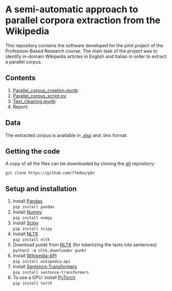 # A semi-automatic approach to parallel corpora extraction from the Wikipedia

This repository contains the software developed for the pilot project of the Profession-Based Research course. The main task of the project was to identify in-domain Wikipedia articles in English and Italian in order to extract a parallel corpus.

## Contents

1. [Parallel_corpus_creation.ipynb](https://github.com/ffedox/pbr/blob/main/parallel_corpus_creation.ipynb):
2. [Parallel_corpus_script.py](https://github.com/ffedox/pbr/blob/main/parallel_corpus_script.py):
3. [Text_cleaning.ipynb](https://github.com/ffedox/pbr/blob/main/text_cleaning.ipynb):
4. Report:

## Data

The extracted corpus is available in [.xlsx](https://docs.google.com/spreadsheets/d/1wj0yUTVTfIckiWAGbxc0-M3sVBfNDDWn/edit?usp=sharing&ouid=116503555824878479100&rtpof=true&sd=true) and .tmx format. 

## Getting the code

A copy of all the files can be downloaded by cloning the
[git](https://git-scm.com/) repository:

    git clone https://github.com/ffedox/pbr

## Setup and installation
1. Install [Pandas](https://pandas.pydata.org/) <br />
`pip install pandas` <br />
2. Install [Numpy](https://numpy.org/) <br />
`pip install numpy` <br />
3. Install [Scipy](https://scipy.org/) <br />
`pip install scipy` <br />
4. Install [NLTK](https://www.nltk.org/) <br />
`pip install nltk` <br />
5. Download punkt from [NLTK](https://www.nltk.org/nltk_data/) (for tokenizing the texts into sentences) <br />
`python3 -m nltk.downloader punkt` <br />
5. Install [Wikipedia-API](https://github.com/martin-majlis/Wikipedia-API) <br />
`pip install wikipedia-api` <br />
6. Install [Sentence-Transformers](https://github.com/UKPLab/sentence-transformers) <br />
`pip install sentence-transformers` <br />
7. To use a GPU: Install [PyTorch](https://pytorch.org/) <br />
`pip install torch` <br />
 
